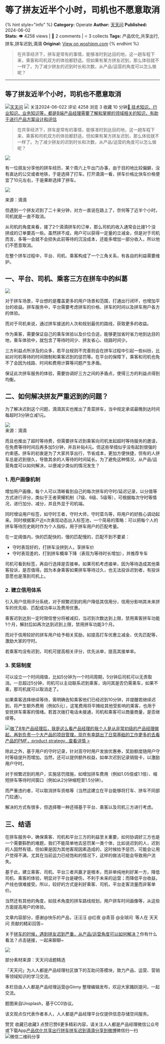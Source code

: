 # 等了拼友近半个小时，司机也不愿意取消
{% hint style="info" %}
**Category:** Operate
**Author:** [天天问](https://www.woshipm.com/u/113039)
**Published:** 2024-06-02  
**Stats:** 👁️ 4258 views | 💬 2 comments | ⭐ 3 collects
**Tags:** 产品优化,共享出行,拼车,拼车迟到,滴滴
**Original:** [View on woshipm.com](https://www.woshipm.com/operate/6063677.html)
{% endhint %}
> 在共享经济下，拼车是常有的事情，能够准时到达目的地，这一趟车程下来，乘客和司机双方的体验都舒适。但如果有某方拼友迟到，那么体验就不一样了。为了减少拼友的迟到时长和次数，从产品/运营的角度可以怎么做呢？

---

## 等了拼友近半个小时，司机也不愿意取消

[![](https://image.woshipm.com/wp-files/2016/08/头像-11.png!/both/72x72)](https://www.woshipm.com/u/113039)[天天问](https://www.woshipm.com/u/113039) ![](https://static.woshipm.com/tag/1125_1@2x.png) 关注2024-06-022 评论 4258 浏览 3 收藏 10 分钟[🔗 技术知识、行业知识、业务知识等，都是B端产品经理需要了解和掌握的领域相关的知识，有助于进行产品方案设计和评估](https://ke.qidianla.com/courses/bcpm)

> 在共享经济下，拼车是常有的事情，能够准时到达目的地，这一趟车程下来，乘客和司机双方的体验都舒适。但如果有某方拼友迟到，那么体验就不一样了。为了减少拼友的迟到时长和次数，从产品/运营的角度可以怎么做呢？

![](https://image.woshipm.com/2023/05/06/02baecf6-ec01-11ed-96ae-00163e0b5ff3.jpg)

有一位朋友分享他的拼车经历，某个周六上午出门办事，由于目的地比较偏僻，没有直达的公交或者地铁，于是选择了打车。打开滴滴一看，拼车价格比快车价格便宜了10元左右，于是果断选择了拼车。

![](https://image.yunyingpai.com/wp/2024/05/qHQqhpoR4VQiYodNSQ7Y.png)

来源：滴滴

但遇到一个拼友迟到了二十来分钟，对方一直说在路上了，奈何等了近半个小时，司机就是一直不取消。

从司机的角度来看，接了2个滴滴拼车的订单，那么司机的收入通常会比接1个没拼成的订单要高一些。虽然拼不成，用户可以获得一定量的立减金，但是对于司机而言，多等一会就不会损失此前等待的沉没成本，还能多增加一部分收入，所以他们不愿意取消。

在整个拼车过程中，平台、司机、乘客构成了一个三角关系，有各自的利益需要维护。

## 一、平台、司机、乘客三方在拼车中的纠葛

![](https://image.yunyingpai.com/wp/2024/05/wN5KZbTDkT59vkBI3y7B.png)

对于拼车场景，平台想的是覆盖更多的用户场景和范围，打通出行闭环，也增加平台的收益。拼车服务中，平台需要考虑拼车的价格、拼车的时间以及拼车用户各方的体验。

而对于司机来说，通过拼车接送的人次和规划最优的路线，获取更多的收益。

作为乘客，需要保证自己的乘车体验以及价位合适，能够更加省时省力地到达目的地，乘车体验中，就包含了等待时间少、拼友省心、绕路时间少。

三方利益点所涉及的众多，若平台规则不完善则会在拼车过程中引起一些纠纷，比如对司机等待的时间限制和乘客迟到的惩罚等。在平台的保障下，乘客和司机也免不了会因为线路、时间和费用计算等问题产生矛盾。

保证此次拼车服务的体验，需要协调好三方之间的矛盾点，使得三方的利益点得到均衡。

## 二、如何解决拼友严重迟到的问题？

为了解决迟到这个问题，滴滴其实也推出了青菜拼车，当中规定承诺最晚到达时间每超时3分钟立减1元。

![](https://image.yunyingpai.com/wp/2024/05/p5QpKYd0IPtI4D2Mn1Xn.png)  
来源：滴滴

而且也推出了超时等待费，但需要拼车迟到乘客向司机发起超时等待服务的邀请，在免费等待时间后再多加5分钟，并且补贴4元。但这些举措似乎没有起到很强的约束感。拼车的初衷是为了大家共享出行，节省成本，更加方便快捷，但有的人拼车总是迟到很久，导致其余的人等待的时间延长。为了避免这种情况，从产品/运营角度可以如何解决，以便减少类似的情况发生？

### 1\. 用户画像机制

增加用户画像，每个人可以清晰看到自己的每次拼车的守时/延迟记录，以分值等方式进行评分，类似于王者荣耀机制（7级、6级、5级等），可根据每次守时等情况，进行加分、减分，并且外显于司机端。

同时增设用户标签，如守时王者，守时大师，守时菜鸟等，将用户的好胜心调动起来。同时根据客户近n次表现动态出入标签池，一个简易的策略：可以把每个人的拼车等待历史耗时作为个人指标，用于拼车用户的匹配考量。

在一定阈值内，快的匹配快的，慢的匹配慢的，匹配不到不要紧：

*   守时表现好的，打拼车没拼到人，享拼车价
*   守时表现差的，打到拼车概率下降（表现为等待时长增加），并推荐专车

司机可看到标签，再自行选择是否接单。如果司机考虑接单，因为等待造成其他乘客投诉，是否值得。因为本身乘客如果拼车等待过久，也无法投诉迟到者，有投诉意愿也是落到司机上。

### 2\. 建立信用体系

引入用户信用评分系统，对于频繁迟到的用户降低其信用分，信用分影响其未来拼车的优先级、匹配成功率以及费用优惠。

乘客迟到达到一定时限信誉分将被减扣，当迟到次数达到上限，禁用乘客拼车功能1个月，解封后如再次达到迟到上限，禁用拼车功能3个月。

而对于信用较好的拼车用户给予相关奖励，如提高打车优惠立减金、优先匹配等，激励大家的守时。

若乘客均没有迟到，司机可提高相关评分，优先派单，提高其接单率。

### 3\. 奖惩制度

可以设立一个时间阈值，比如5分钟为一个时间周期，5分钟后司机可以无责取消。一旦超过5分钟，司机可以主动联系迟到乘客，询问其是否仍需乘车，如果不乘，那司机就可以取消走了。

如果乘客选择继续等待，需明确告知乘客他们已经迟到10分钟，并提醒若继续迟到，将产生额外费用（例如5元），这笔费用将平摊给其他受影响的乘客，也用于安抚拼车乘客的情绪。若首次拨打电话未接通，司机和乘客可以商量商量，是否继续等。

[![](https://image.woshipm.com/2023/08/02/bf59b8ba-30e4-11ee-88e7-00163e0b5ff3.png)做了8年产品经理后，我是这么看产品经理的我个人是从非常初级的产品经理做起，再到负责一个大产品的项目管理，现在有幸跳出了日常基础的工作更多的去看产品的PMF，product strategy...查看详情 >](https://ke.qidianla.com/courses/bcpm)

除此之外，基于用户的守时记录，针对高守时用户发放优惠券，奖励额度随用户守时等级提升而增加。当然，还可以提供额外权益，如单次迟到记录销毁卡，以激励用户守时。

对于频繁迟到的用户，实施惩罚措施，如增加拼车费用（例如1.05倍或1.1倍）、缩短拼车等待时间窗口（例如从2分钟缩短至1.5分钟）。

而严重违约者，可以取消拼车资格等（当然这建立在平台能够将打车、拼车不同部门拉通）。

解决的方式有很多，但选择哪一种还得基于平台、乘客以及司机三方进行考虑。

## 三、结语

在拼车服务中，确保乘客、司机和平台三方的利益至关重要，如何协调好三方也是一个需要斟酌的难题，我们不能简单地去惩罚某一类个体，比如说迟到的人，迟到的人固然有错，但如果是因为其他客观因素造成的，这时候给予惩罚，可能会让用户觉得不满，尤其在当前运力已经饱和的情况下，这样的做法可能会导致用户流失。

基于此，建立乘客、司机、平台三者共赢才是根本，而非单纯地利好某一方，降低司机、乘客的体验，明显对于平台是硬伤，不利于未来的运营；而降低平台收益，产线也很难接受。所以，较好的方式是利好乘客、司机，平台走客流量而非客单价。

当然还有其他的角度，如技术角度的拼车路线规划，用户拼车时间画像等，从这些方面提高用户的体验。

文章内容部分，感谢@快乐的产品，汪汪汪 @红夜 @青苔 @全球问  等人在 天天问 贡献的精彩回答~

关于[拼车的时候，遇到拼友迟到严重，从产品/运营角度可以如何解决？](https://wen.woshipm.com/question/detail/8ud80s.html)你有什么看法？点击链接，一起来聊聊~

![](https://image.woshipm.com/wp-files/2024/05/ww2nevgQLr3ecsnjuEFd.jpg)

部分素材来源：天天问话题精选

「天天问」为人人都是产品经理社区旗下的互助问答模块，致力产品、运营、营销等领域知识的学习交流。

本栏目由人人都是产品经理运营@Ginny 整理编辑发布，欢迎大家踊跃提问，一起交流。

题图来自Unsplash，基于CC0协议。

该文观点仅代表作者本人，人人都是产品经理平台仅提供信息存储空间服务。

赞赏 收藏已收藏3 点赞已赞6更多精彩内容，请关注人人都是产品经理微信公众号或下载App[产品优化](https://www.woshipm.com/tag/%e4%ba%a7%e5%93%81%e4%bc%98%e5%8c%96)[共享出行](https://www.woshipm.com/tag/%e5%85%b1%e4%ba%ab%e5%87%ba%e8%a1%8c)[拼车](https://www.woshipm.com/tag/%e6%8b%bc%e8%bd%a6)[拼车迟到](https://www.woshipm.com/tag/%e6%8b%bc%e8%bd%a6%e8%bf%9f%e5%88%b0)[滴滴](https://www.woshipm.com/tag/%e6%bb%b4%e6%bb%b4)[分享到微博](https://service.weibo.com/share/share.php?appkey=2775287854&title=等了拼友近半个小时，司机也不愿意取消&url=https://www.woshipm.com/operate/6063677.html&pic=https://image.woshipm.com/2023/05/06/02baecf6-ec01-11ed-96ae-00163e0b5ff3.jpg)微信扫一扫![微信二维码](https://api.pwmqr.com/qrcode/create/?url=https://www.woshipm.com/operate/6063677.html)分享